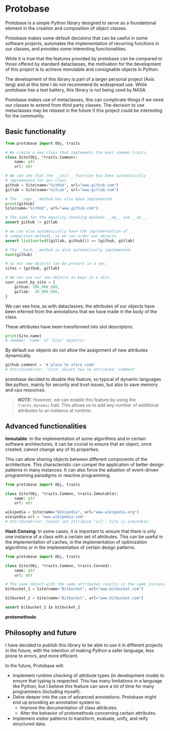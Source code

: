 # Protobase
Protobase is a simple Python library designed to serve as a foundational element in the creation and composition of object classes. 

Protobase makes some default decisions that can be useful in some software projects, automates the implementation of recurring functions in our classes, and provides some interesting functionalities.

While it is true that the features provided by protobase can be compared to those offered by standard dataclasses, the motivation for the development of this project is to achieve immutable and consignable objects in Python.

The development of this library is part of a larger personal project (Axis lang) and at this time I do not recommend its widespread use. While protobase has a test battery, this library is not being used by NASA. 

Protobase makes use of metaclasses, this can complicate things if we need our classes to extend from third party classes. The decision to use metaclasses may be relaxed in the future if this project could be interesting for the community.

## Basic functionality
```python
from protobase import Obj, traits

# We create a new class that implements the most common traits.
class Site(Obj, *traits.Common):
	name: str
	url: str

# We can see that the __init__ function has been automatically 
# implemented for our class
github = Site(name="GitHub", url="www.github.com")
gitlab = Site(name="GitLab", url="www.gitlab.com")

# The __repr__ method has also been implemented.
print(github)
Site(name="GitHub", url="www.github.com") 

# The same for the equality checking methods __eq__ and __ne__.
assert github != gitlab

# we can also automatically have the implementation of 
# comparison methods, so we can order our objects.
assert list(sorted([gitlab, github])) == [github, gitlab]

# The __hash__ method is also automatically implemented.
hash(github)

# So our new objects can be present in a set.
sites = {github, gitlab}

# We can use our new objects as keys in a dict.
user_count_by_site = {
	github: 100_000_000,
	gitlab:  30_000_000,
}
```
We can see how, as with dataclasses, the attributes of our 
objects have been inferred from the annotations that we 
have made in the body of the class.

These attributes have been transformed into slot descriptors:
```python
print(Site.name)
# <member 'name' of 'Site' objects>
```
By default our objects do not allow the assignment of new attributes dynamically.
```python
github.comment = 'A place to store code'
# AttributeError: 'Site' object has no attribute 'comment'
```
protobase decided to disable this feature, so typical of dynamic languages like python, mainly for security and trust issues, but also to save memory and cpu resources.

> **_NOTE:_**  However, we can enable this feature by using the `traits.Dynamic` trait. This allows us to add any number of additional attributes to an instance at runtime. 

## Advanced functionalities

**Inmutable**:
In the implementation of some algorithms and in certain software architectures, it can be crucial to ensure that an object, once created, cannot change any of its properties.

This can allow sharing objects between different components of the architecture. This characteristic can compel the application of better design patterns in many instances. It can also force the adoption of event-driven programming paradigms or reactive programming.
```python
from protobase import Obj, traits

class Site(Obj, *traits.Common, traits.Immutable):
    name: str
    url: str

wikipedia = Site(name="Wikipedia", url="www.wikipedia.org")
wikipedia.url = "www.wikipedia.com"
# AttributeError: Cannot set attribute 'url'. Site is inmutable.
```

**Hash Consing**:
In some cases, it is important to ensure that there is only one instance of a class with a certain set of attributes. This can be useful in the implementation of caches, in the implementation of optimization algorithms or in the implementation of certain design patterns.

```python
from protobase import Obj, traits

class Site(Obj, *traits.Common, traits.Consed):
    name: str
    url: str

# The same object with the same attributes results in the same instance.
bitbucket_1 = Site(name="Bitbucket", url="www.bitbucket.com")

bitbucket_2 = Site(name="Bitbucket", url="www.bitbucket.com")

assert bitbucket_1 is bitbucket_2
```

**protomethods**:

## Philosophy and future

I have decided to publish this library to be able to use it in different projects in the future, with the intention of making Python a safer language, less prone to errors, and more efficient.

In the future, Protobase will:

 - Implement runtime checking of attribute types (in development mode) to ensure that typing is respected. This has many limitations in a language like Python, but I believe this feature can save a lot of time for many programmers (including myself).
 - Delve deeper into the use of advanced annotations. Protobase might end up providing an annotation system to:
   - Improve the documentation of class attributes.
   - Alter the behavior of protomethods concerning certain attributes.
 - Implement visitor patterns to transform, evaluate, unify, and reify structured data.
